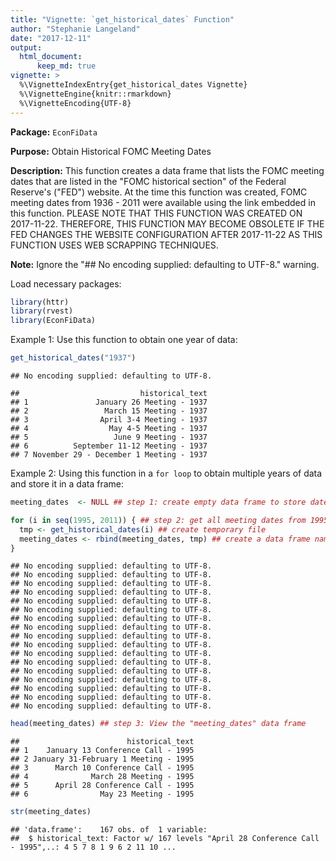 ```yaml
---
title: "Vignette: `get_historical_dates` Function"
author: "Stephanie Langeland"
date: "2017-12-11"
output: 
  html_document:
      keep_md: true
vignette: >
  %\VignetteIndexEntry{get_historical_dates Vignette}
  %\VignetteEngine{knitr::rmarkdown}
  %\VignetteEncoding{UTF-8}
---
```


__Package:__ `EconFiData`

__Purpose:__ Obtain Historical FOMC Meeting Dates

__Description:__ This function creates a data frame that lists the FOMC meeting
dates that are listed in the "FOMC historical section" of the Federal Reserve's
("FED") website.  At the time this function was created, FOMC meeting dates from
1936 - 2011 were available using the link embedded in this function. PLEASE NOTE
THAT THIS FUNCTION WAS CREATED ON 2017-11-22.  THEREFORE, THIS FUNCTION MAY BECOME
OBSOLETE IF THE FED CHANGES THE WEBSITE CONFIGURATION AFTER 2017-11-22 AS THIS FUNCTION
USES WEB SCRAPPING TECHNIQUES. 

__Note:__  Ignore the "## No encoding supplied: defaulting to UTF-8." warning.

Load necessary packages: 


```r
library(httr)
library(rvest)
library(EconFiData)
```

Example 1: Use this function to obtain one year of data:


```r
get_historical_dates("1937") 
```

```
## No encoding supplied: defaulting to UTF-8.
```

```
##                           historical_text
## 1               January 26 Meeting - 1937
## 2                 March 15 Meeting - 1937
## 3                April 3-4 Meeting - 1937
## 4                  May 4-5 Meeting - 1937
## 5                   June 9 Meeting - 1937
## 6          September 11-12 Meeting - 1937
## 7 November 29 - December 1 Meeting - 1937
```

Example 2: Using this function in a `for loop` to obtain multiple years of data 
and store it in a data frame:


```r
meeting_dates  <- NULL ## step 1: create empty data frame to store dates

for (i in seq(1995, 2011)) { ## step 2: get all meeting dates from 1995-2011
  tmp <- get_historical_dates(i) ## create temporary file
  meeting_dates <- rbind(meeting_dates, tmp) ## create a data frame named "meeting_dates"
} 
```

```
## No encoding supplied: defaulting to UTF-8.
## No encoding supplied: defaulting to UTF-8.
## No encoding supplied: defaulting to UTF-8.
## No encoding supplied: defaulting to UTF-8.
## No encoding supplied: defaulting to UTF-8.
## No encoding supplied: defaulting to UTF-8.
## No encoding supplied: defaulting to UTF-8.
## No encoding supplied: defaulting to UTF-8.
## No encoding supplied: defaulting to UTF-8.
## No encoding supplied: defaulting to UTF-8.
## No encoding supplied: defaulting to UTF-8.
## No encoding supplied: defaulting to UTF-8.
## No encoding supplied: defaulting to UTF-8.
## No encoding supplied: defaulting to UTF-8.
## No encoding supplied: defaulting to UTF-8.
## No encoding supplied: defaulting to UTF-8.
## No encoding supplied: defaulting to UTF-8.
```

```r
head(meeting_dates) ## step 3: View the "meeting_dates" data frame 
```

```
##                        historical_text
## 1    January 13 Conference Call - 1995
## 2 January 31-February 1 Meeting - 1995
## 3      March 10 Conference Call - 1995
## 4              March 28 Meeting - 1995
## 5      April 28 Conference Call - 1995
## 6                May 23 Meeting - 1995
```

```r
str(meeting_dates)
```

```
## 'data.frame':	167 obs. of  1 variable:
##  $ historical_text: Factor w/ 167 levels "April 28 Conference Call - 1995",..: 4 5 7 8 1 9 6 2 11 10 ...
```
